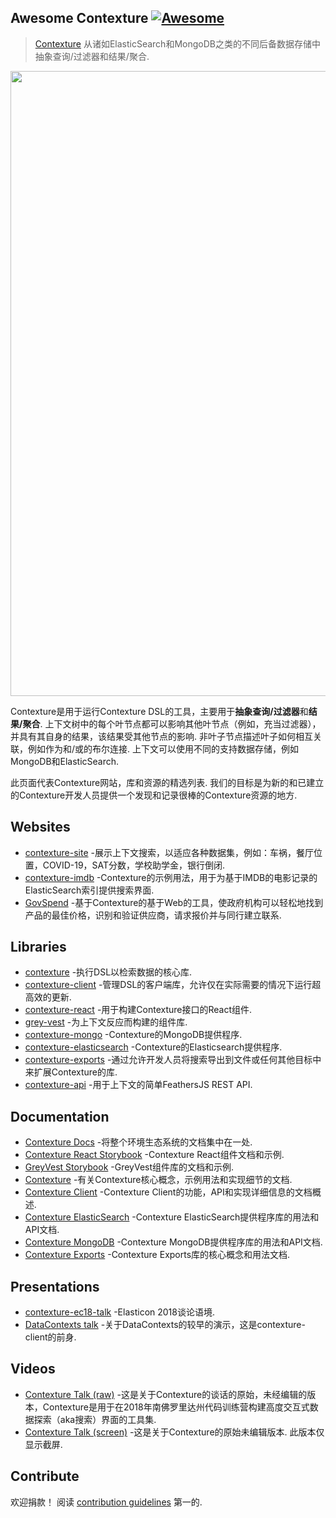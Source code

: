 <div class="github-widget" data-repo="chrislatorres/awesome-contexture"></div>

## Awesome Contexture [![Awesome](https://awesome.re/badge.svg)](https://awesome.re)

> [Contexture](https://github.com/smartprocure/contexture) 从诸如ElasticSearch和MongoDB之类的不同后备数据存储中抽象查询/过滤器和结果/聚合.

[<img src="https://raw.githubusercontent.com/chrislatorres/awesome-contexture/master/contexture.png" align="center" width="1000">](https://github.com/smartprocure/contexture)

 Contexture是用于运行Contexture DSL的工具，主要用于**抽象查询/过滤器**和**结果/聚合**. 上下文树中的每个叶节点都可以影响其他叶节点（例如，充当过滤器），并具有其自身的结果，该结果受其他节点的影响. 非叶子节点描述叶子如何相互关联，例如作为和/或的布尔连接. 上下文可以使用不同的支持数据存储，例如MongoDB和ElasticSearch.

此页面代表Contexture网站，库和资源的精选列表. 我们的目标是为新的和已建立的Contexture开发人员提供一个发现和记录很棒的Contexture资源的地方.



## Websites 

- [contexture-site](https://contexture.site) -展示上下文搜索，以适应各种数据集，例如：车祸，餐厅位置，COVID-19，SAT分数，学校助学金，银行倒闭.
- [contexture-imdb](https://github.com/smartprocure/contexture-imdb) -Contexture的示例用法，用于为基于IMDB的电影记录的ElasticSearch索引提供搜索界面.
- [GovSpend](https://app.govspend.com/) -基于Contexture的基于Web的工具，使政府机构可以轻松地找到产品的最佳价格，识别和验证供应商，请求报价并与同行建立联系.


## Libraries 

- [contexture](https://github.com/smartprocure/contexture) -执行DSL以检索数据的核心库.
- [contexture-client](https://github.com/smartprocure/contexture-client) -管理DSL的客户端库，允许仅在实际需要的情况下运行超高效的更新. 
- [contexture-react](https://github.com/smartprocure/contexture-react) -用于构建Contexture接口的React组件.
- [grey-vest](https://github.com/smartprocure/grey-vest) -为上下文反应而构建的组件库.
- [contexture-mongo](https://github.com/smartprocure/contexture-mongo) -Contexture的MongoDB提供程序.
- [contexture-elasticsearch](https://github.com/smartprocure/contexture-elasticsearch) -Contexture的Elasticsearch提供程序.
- [contexture-exports](https://github.com/smartprocure/contexture-export) -通过允许开发人员将搜索导出到文件或任何其他目标中来扩展Contexture的库.
- [contexture-api](https://github.com/ltchris/contexture-api) -用于上下文的简单FeathersJS REST API.


## Documentation
- [Contexture Docs](https://docs.contexture.site/) -将整个环境生态系统的文档集中在一处.
- [Contexture React Storybook](https://smartprocure.github.io/contexture-react) -Contexture React组件文档和示例.
- [GreyVest Storybook](https://smartprocure.github.io/grey-vest) -GreyVest组件库的文档和示例.
- [Contexture](https://github.com/smartprocure/contexture#example-usage) -有关Contexture核心概念，示例用法和实现细节的文档.
- [Contexture Client](https://github.com/smartprocure/contexture-client#overview) -Contexture Client的功能，API和实现详细信息的文档概述.
- [Contexture ElasticSearch](https://github.com/smartprocure/contexture-elasticsearch#usage) -Contexture ElasticSearch提供程序库的用法和API文档.
- [Contexture MongoDB](https://github.com/smartprocure/contexture-mongo#overview) -Contexture MongoDB提供程序库的用法和API文档.
- [Contexture Exports](https://github.com/smartprocure/contexture-export#index) -Contexture Exports库的核心概念和用法文档.


## Presentations
- [contexture-ec18-talk](https://github.com/smartprocure/contexture-ec18-talk) -Elasticon 2018谈论语境.
- [DataContexts talk](https://github.com/smartprocure/dc-talk) -关于DataContexts的较早的演示，这是contexture-client的前身.


## Videos
- [Contexture Talk (raw)](https://www.youtube.com/watch?v=H1i0SdKLHWc) -这是关于Contexture的谈话的原始，未经编辑的版本，Contexture是用于在2018年南佛罗里达州代码训练营构建高度交互式数据探索（aka搜索）界面的工具集.
- [Contexture Talk (screen)](https://youtu.be/ZsXVcHWZwWI)  -这是关于Contexture的原始未编辑版本. 此版本仅显示截屏.

## Contribute

欢迎捐款！ 阅读 [contribution guidelines](https://github.com/chrislatorres/awesome-contexture/blob/master/contributing.md) 第一的.
